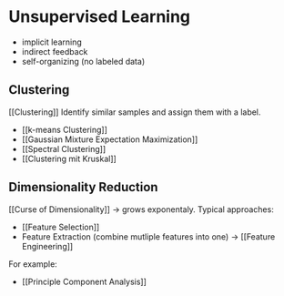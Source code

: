 # Unsupervised Learning

- implicit learning
- indirect feedback
- self-organizing (no labeled data)

## Clustering

[[Clustering]]
Identify similar samples and assign them with a label.
- [[k-means Clustering]]
- [[Gaussian Mixture Expectation Maximization]]
- [[Spectral Clustering]]
- [[Clustering mit Kruskal]]

## Dimensionality Reduction

[[Curse of Dimensionality]] → grows exponentaly.
Typical approaches:
- [[Feature Selection]]
- Feature Extraction (combine mutliple features into one) → [[Feature Engineering]]

For example:
- [[Principle Component Analysis]]



